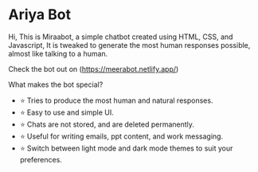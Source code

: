 # Ariya Bot

Hi, This is Miraabot, a simple chatbot created using HTML, CSS, and Javascript, It is tweaked to generate the most human responses possible, almost like talking to a human.


Check the bot out on (https://meerabot.netlify.app/)


What makes the bot special?

- ⭐ Tries to produce the most human and natural responses.
- ⭐ Easy to use and simple UI.
- ⭐ Chats are not stored, and are deleted permanently.
- ⭐ Useful for writing emails, ppt content, and work messaging.
- ⭐ Switch between light mode and dark mode themes to suit your preferences.

